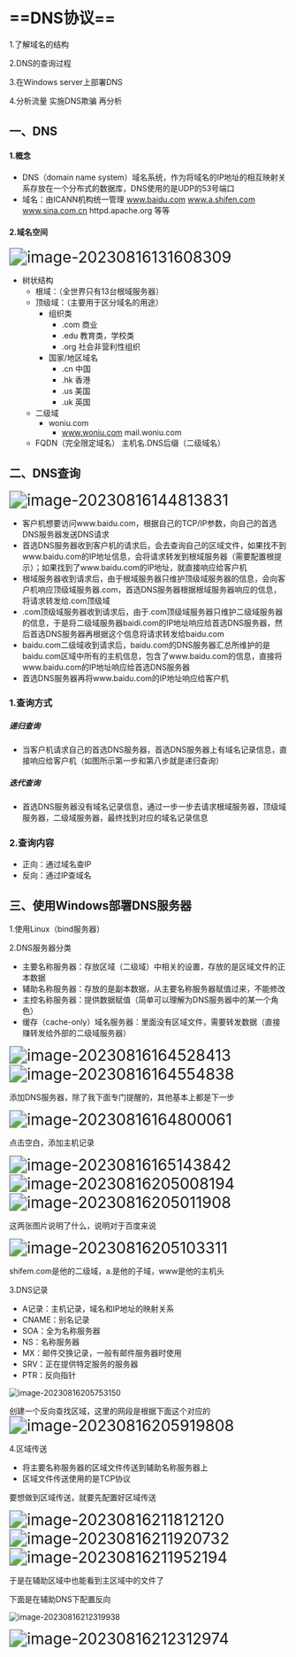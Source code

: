 # ==DNS协议==

1.了解域名的结构

2.DNS的查询过程

3.在Windows server上部署DNS

4.分析流量    实施DNS欺骗    再分析

## 一、DNS

#### 1.概念

- DNS（domain name system）域名系统，作为将域名的IP地址的相互映射关系存放在一个分布式的数据库，DNS使用的是UDP的53号端口
- 域名：由ICANN机构统一管理    www.baidu.com    www.a.shifen.com    www.sina.com.cn    httpd.apache.org    等等

#### 2.域名空间

<img src="C:\Users\hp\AppData\Roaming\Typora\typora-user-images\image-20230816131608309.png" alt="image-20230816131608309" style="zoom:200%;" />

- 树状结构
  - 根域：（全世界只有13台根域服务器）
  - 顶级域：（主要用于区分域名的用途）
    - 组织类
      - .com    商业
      - .edu     教育类，学校类
      - .org      社会非营利性组织
    - 国家/地区域名
      - .cn    中国
      - .hk    香港
      - .us    美国
      - .uk    英国
  - 二级域
    - woniu.com
      - www.woniu.com     mail.woniu.com
  - FQDN（完全限定域名）    主机名.DNS后缀（二级域名）

## 二、DNS查询

<img src="C:\Users\hp\AppData\Roaming\Typora\typora-user-images\image-20230816144813831.png" alt="image-20230816144813831" style="zoom:200%;" />

- 客户机想要访问www.baidu.com，根据自己的TCP/IP参数，向自己的首选DNS服务器发送DNS请求
- 首选DNS服务器收到客户机的请求后，会去查询自己的区域文件，如果找不到www.baidu.com的IP地址信息，会将请求转发到根域服务器（需要配置根提示）；如果找到了www.baidu.com的IP地址，就直接响应给客户机
- 根域服务器收到请求后，由于根域服务器只维护顶级域服务器的信息，会向客户机响应顶级域服务器.com，首选DNS服务器根据根域服务器响应的信息，将请求转发给.com顶级域
- .com顶级域服务器收到请求后，由于.com顶级域服务器只维护二级域服务器的信息，于是将二级域服务器baidi.com的IP地址响应给首选DNS服务器，然后首选DNS服务器再根据这个信息将请求转发给baidu.com
- baidu.com二级域收到请求后，baidu.com的DNS服务器汇总所维护的是baidu.com区域中所有的主机信息，包含了www.baidu.com的信息，直接将www.baidu.com的IP地址响应给首选DNS服务器
- 首选DNS服务器再将www.baidu.com的IP地址响应给客户机

### 1.查询方式

##### 递归查询

- 当客户机请求自己的首选DNS服务器，首选DNS服务器上有域名记录信息，直接响应给客户机（如图所示第一步和第八步就是递归查询）

##### 迭代查询

- 首选DNS服务器没有域名记录信息，通过一步一步去请求根域服务器，顶级域服务器，二级域服务器，最终找到对应的域名记录信息

### 2.查询内容

- 正向：通过域名查IP
- 反向：通过IP查域名

## 三、使用Windows部署DNS服务器

1.使用Linux（bind服务器）

2.DNS服务器分类

- 主要名称服务器：存放区域（二级域）中相关的设置，存放的是区域文件的正本数据
- 辅助名称服务器：存放的是副本数据，从主要名称服务器赋值过来，不能修改
- 主控名称服务器：提供数据赋值（简单可以理解为DNS服务器中的某一个角色）
- 缓存（cache-only）域名服务器：里面没有区域文件，需要转发数据（直接赚转发给外部的二级域服务器）

<img src="C:\Users\hp\AppData\Roaming\Typora\typora-user-images\image-20230816164528413.png" alt="image-20230816164528413" style="zoom:200%;" />

<img src="C:\Users\hp\AppData\Roaming\Typora\typora-user-images\image-20230816164554838.png" alt="image-20230816164554838" style="zoom:200%;" />

添加DNS服务器，除了我下面专门提醒的，其他基本上都是下一步

<img src="C:\Users\hp\AppData\Roaming\Typora\typora-user-images\image-20230816164800061.png" alt="image-20230816164800061" style="zoom:200%;" />

点击空白，添加主机记录

<img src="C:\Users\hp\AppData\Roaming\Typora\typora-user-images\image-20230816165143842.png" alt="image-20230816165143842" style="zoom:200%;" />

<img src="C:\Users\hp\AppData\Roaming\Typora\typora-user-images\image-20230816205008194.png" alt="image-20230816205008194" style="zoom:200%;" />

<img src="C:\Users\hp\AppData\Roaming\Typora\typora-user-images\image-20230816205011908.png" alt="image-20230816205011908" style="zoom:200%;" />

这两张图片说明了什么，说明对于百度来说

<img src="C:\Users\hp\AppData\Roaming\Typora\typora-user-images\image-20230816205103311.png" alt="image-20230816205103311" style="zoom:200%;" />

shifem.com是他的二级域，a.是他的子域，www是他的主机头

3.DNS记录

- A记录：主机记录，域名和IP地址的映射关系
- CNAME：别名记录
- SOA：全为名称服务器
- NS：名称服务器
- MX：邮件交换记录，一般有邮件服务器时使用
- SRV：正在提供特定服务的服务器
- PTR：反向指针

![image-20230816205753150](C:\Users\hp\AppData\Roaming\Typora\typora-user-images\image-20230816205753150.png)

创建一个反向查找区域，这里的网段是根据下面这个对应的<img src="C:\Users\hp\AppData\Roaming\Typora\typora-user-images\image-20230816205919808.png" alt="image-20230816205919808" style="zoom:200%;" />

4.区域传送

- 将主要名称服务器的区域文件传送到辅助名称服务器上
- 区域文件传送使用的是TCP协议

要想做到区域传送，就要先配置好区域传送

<img src="C:\Users\hp\AppData\Roaming\Typora\typora-user-images\image-20230816211812120.png" alt="image-20230816211812120" style="zoom:200%;" />

<img src="C:\Users\hp\AppData\Roaming\Typora\typora-user-images\image-20230816211920732.png" alt="image-20230816211920732" style="zoom:200%;" />

<img src="C:\Users\hp\AppData\Roaming\Typora\typora-user-images\image-20230816211952194.png" alt="image-20230816211952194" style="zoom:200%;" />

于是在辅助区域中也能看到主区域中的文件了

下面是在辅助DNS下配置反向

![image-20230816212319938](C:\Users\hp\AppData\Roaming\Typora\typora-user-images\image-20230816212319938.png)

<img src="C:\Users\hp\AppData\Roaming\Typora\typora-user-images\image-20230816212312974.png" alt="image-20230816212312974" style="zoom:200%;" />
